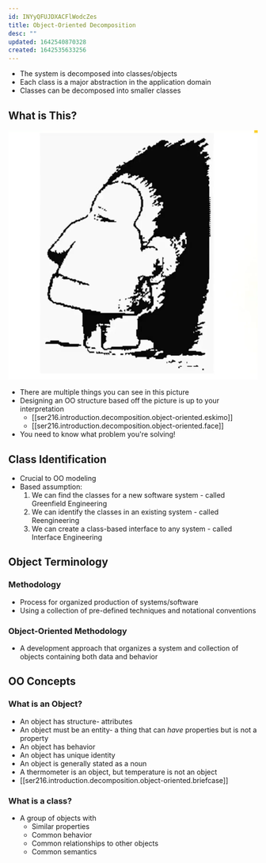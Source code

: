```yaml
---
id: INYyQFUJDXACFlWodcZes
title: Object-Oriented Decomposition
desc: ""
updated: 1642540870328
created: 1642535633256
---
```


- The system is decomposed into classes/objects
- Each class is a major abstraction in the application domain
- Classes can be decomposed into smaller classes

## What is This?

![](/assets/images/2022-01-18-13-19-11.png)

- There are multiple things you can see in this picture
- Designing an OO structure based off the picture is up to your interpretation
  - [[ser216.introduction.decomposition.object-oriented.eskimo]]
  - [[ser216.introduction.decomposition.object-oriented.face]]
- You need to know what problem you're solving!

## Class Identification

- Crucial to OO modeling
- Based assumption:
  1. We can find the classes for a new software system -
     called Greenfield Engineering
  2. We can identify the classes in an existing system -
     called Reengineering
  3. We can create a class-based interface to any system -
     called Interface Engineering

## Object Terminology

### Methodology

- Process for organized production of systems/software
- Using a collection of pre-defined techniques and notational conventions

### Object-Oriented Methodology

- A development approach that organizes a system and collection of objects containing both data and behavior

## OO Concepts

### What is an Object?

- An object has structure- attributes
- An object must be an entity- a thing that can _have_ properties but is not a property
- An object has behavior
- An object has unique identity
- An object is generally stated as a noun
- A thermometer is an object, but temperature is not an object
- [[ser216.introduction.decomposition.object-oriented.briefcase]]

### What is a class?
- A group of objects with
   - Similar properties
   - Common behavior
   - Common relationships to other objects
   - Common semantics